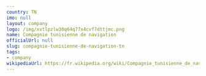```yaml
---
country: TN
imo: null
layout: company
logo: /img/xvtlpzlw30q64q77x4cvf7dttjmc.png
name: Compagnie tunisienne de navigation
officialUrl: null
slug: compagnie-tunisienne-de-navigation-tn
tags:
- company
wikipediaUrl: https://fr.wikipedia.org/wiki/Compagnie_tunisienne_de_navigation
---
```

